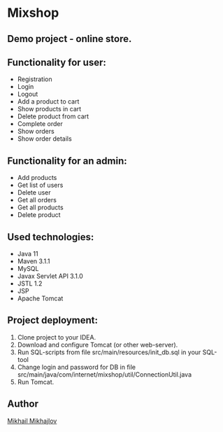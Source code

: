 # Mixshop
## Demo project - online store.
## Functionality for user:
 * Registration
 * Login
 * Logout
 * Add a product to cart
 * Show products in cart
 * Delete product from cart
 * Complete order
 * Show orders
 * Show order details
## Functionality for an admin:
  * Add products
  * Get list of users
  * Delete user
  * Get all orders
  * Get all products
  * Delete product
  
 ## Used technologies:
  * Java 11
  * Maven 3.1.1
  * MySQL
  * Javax Servlet API 3.1.0
  * JSTL 1.2
  * JSP
  * Apache Tomcat
  
  ## Project deployment:
  1. Clone project to your IDEA.
  2. Download and configure Tomcat (or other web-server).
  3. Run SQL-scripts from file src/main/resources/init_db.sql in your SQL-tool
  4. Change login and password for DB in file src/main/java/com/internet/mixshop/util/ConnectionUtil.java
  5. Run Tomcat.
  
  ## Author
  [Mikhail Mikhajlov](https://github.com/mikhail771)

